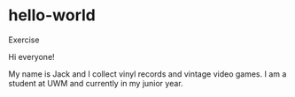 # hello-world
Exercise 

Hi everyone!

My name is Jack and I collect vinyl records and vintage video games. I am a student at UWM and currently in my junior year.
